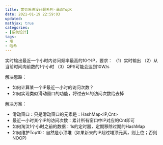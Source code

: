 ```yaml
---
title: 常见系统设计题系列-滑动TopK
date: 2021-01-19 22:59:03
updated:
mathjax: true
categories:
- [系统设计]
tags: 
- 堆
- 哈希
---
```


实时输出最近一个小时内访问频率最高的10个IP，要求：
（1）实时输出
（2）从当前时间向前数的1个小时
（3）QPS可能会达到10W/s

<!-- more -->

解决思路：

- 如何计算某一个IP最近一小时的访问次数？
- 如何实现类似滑动窗口的功能，将过去1s的访问次数给去掉

解决方案：

- 滑动窗口：只是滑动窗口的元素是：HashMap<IP,Cnt>
- 最近一小时某个IP的访问次数：累计所有窗口中IP对应的Cnt即可
- 如何淘汰1个小时之前的数据：1s的定时器，定期移除过期的HashMap
- 如何维护Top10：自然是小顶堆（如果新来的IP超过堆顶元素，则上位；否则NOOP)
